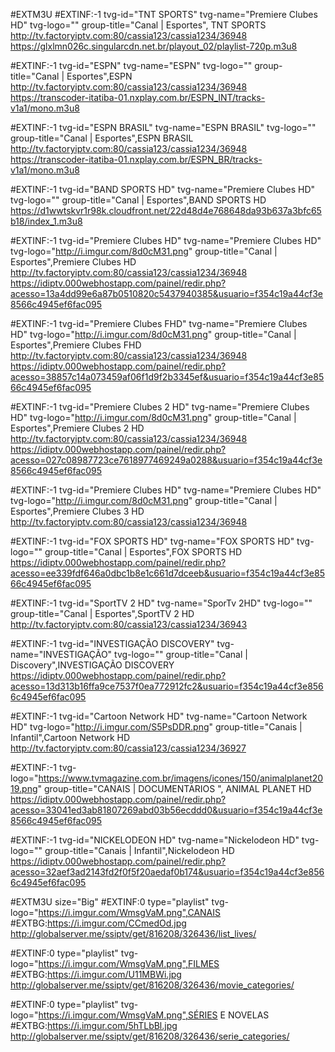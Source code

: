 #EXTM3U
#EXTINF:-1 tvg-id="TNT SPORTS" tvg-name="Premiere Clubes HD" tvg-logo="" group-title="Canal | Esportes", TNT SPORTS
http://tv.factoryiptv.com:80/cassia123/cassia1234/36948
https://glxlmn026c.singularcdn.net.br/playout_02/playlist-720p.m3u8

#EXTINF:-1 tvg-id="ESPN" tvg-name="ESPN" tvg-logo="" group-title="Canal | Esportes",ESPN
http://tv.factoryiptv.com:80/cassia123/cassia1234/36948
https://transcoder-itatiba-01.nxplay.com.br/ESPN_INT/tracks-v1a1/mono.m3u8

#EXTINF:-1 tvg-id="ESPN BRASIL" tvg-name="ESPN BRASIL" tvg-logo="" group-title="Canal | Esportes",ESPN BRASIL
http://tv.factoryiptv.com:80/cassia123/cassia1234/36948
https://transcoder-itatiba-01.nxplay.com.br/ESPN_BR/tracks-v1a1/mono.m3u8

#EXTINF:-1 tvg-id="BAND SPORTS HD" tvg-name="Premiere Clubes HD" tvg-logo="" group-title="Canal | Esportes",BAND SPORTS HD
https://d1wwtskvr1r98k.cloudfront.net/22d48d4e768648da93b637a3bfc65b18/index_1.m3u8

#EXTINF:-1 tvg-id="Premiere Clubes HD" tvg-name="Premiere Clubes HD" tvg-logo="http://i.imgur.com/8d0cM31.png" group-title="Canal | Esportes",Premiere Clubes HD
http://tv.factoryiptv.com:80/cassia123/cassia1234/36948
https://idiptv.000webhostapp.com/painel/redir.php?acesso=13a4dd99e6a87b0510820c5437940385&usuario=f354c19a44cf3e8566c4945ef6fac095

#EXTINF:-1 tvg-id="Premiere Clubes FHD" tvg-name="Premiere Clubes HD" tvg-logo="http://i.imgur.com/8d0cM31.png" group-title="Canal | Esportes",Premiere Clubes FHD
http://tv.factoryiptv.com:80/cassia123/cassia1234/36948
https://idiptv.000webhostapp.com/painel/redir.php?acesso=38857c14a073459af06f1d9f2b3345ef&usuario=f354c19a44cf3e8566c4945ef6fac095

#EXTINF:-1 tvg-id="Premiere Clubes 2 HD" tvg-name="Premiere Clubes HD" tvg-logo="http://i.imgur.com/8d0cM31.png" group-title="Canal | Esportes",Premiere Clubes 2 HD
http://tv.factoryiptv.com:80/cassia123/cassia1234/36948
https://idiptv.000webhostapp.com/painel/redir.php?acesso=027c08987723ce7618977469249a0288&usuario=f354c19a44cf3e8566c4945ef6fac095

#EXTINF:-1 tvg-id="Premiere Clubes HD" tvg-name="Premiere Clubes HD" tvg-logo="http://i.imgur.com/8d0cM31.png" group-title="Canal | Esportes",Premiere Clubes 3 HD
http://tv.factoryiptv.com:80/cassia123/cassia1234/36948

#EXTINF:-1 tvg-id="FOX SPORTS HD" tvg-name="FOX SPORTS HD" tvg-logo="" group-title="Canal | Esportes",FOX SPORTS HD
https://idiptv.000webhostapp.com/painel/redir.php?acesso=ee339fdf646a0dbc1b8e1c661d7dceeb&usuario=f354c19a44cf3e8566c4945ef6fac095

#EXTINF:-1 tvg-id="SportTV 2 HD" tvg-name="SporTv 2HD" tvg-logo="" group-title="Canal | Esportes",SportTV 2 HD
http://tv.factoryiptv.com:80/cassia123/cassia1234/36943

#EXTINF:-1 tvg-id="INVESTIGAÇÃO DISCOVERY" tvg-name="INVESTIGAÇÃO" tvg-logo="" group-title="Canal | Discovery",INVESTIGAÇÃO DISCOVERY
https://idiptv.000webhostapp.com/painel/redir.php?acesso=13d313b16ffa9ce7537f0ea772912fc2&usuario=f354c19a44cf3e8566c4945ef6fac095

#EXTINF:-1 tvg-id="Cartoon Network HD" tvg-name="Cartoon Network HD" tvg-logo="http://i.imgur.com/S5PsDDR.png" group-title="Canais | Infantil",Cartoon Network HD
http://tv.factoryiptv.com:80/cassia123/cassia1234/36927

#EXTINF:-1 tvg-logo="https://www.tvmagazine.com.br/imagens/icones/150/animalplanet2019.png" group-title="CANAIS | DOCUMENTARIOS ", ANIMAL PLANET HD 
https://idiptv.000webhostapp.com/painel/redir.php?acesso=33041ed3ab81807269abd03b56ecddd0&usuario=f354c19a44cf3e8566c4945ef6fac095

#EXTINF:-1 tvg-id="NICKELODEON HD" tvg-name="Nickelodeon HD" tvg-logo="" group-title="Canais | Infantil",Nickelodeon HD
https://idiptv.000webhostapp.com/painel/redir.php?acesso=32aef3ad2143fd2f0f5f20aedaf0b174&usuario=f354c19a44cf3e8566c4945ef6fac095

#EXTM3U size="Big"
#EXTINF:0 type="playlist" tvg-logo="https://i.imgur.com/WmsgVaM.png",CANAIS
#EXTBG:https://i.imgur.com/CCmedOd.jpg
http://globalserver.me/ssiptv/get/816208/326436/list_lives/

#EXTINF:0 type="playlist" tvg-logo="https://i.imgur.com/WmsgVaM.png",FILMES
#EXTBG:https://i.imgur.com/U11MBWi.jpg
http://globalserver.me/ssiptv/get/816208/326436/movie_categories/

#EXTINF:0 type="playlist" tvg-logo="https://i.imgur.com/WmsgVaM.png",SÉRIES E NOVELAS
#EXTBG:https://i.imgur.com/5hTLbBl.jpg
http://globalserver.me/ssiptv/get/816208/326436/serie_categories/
